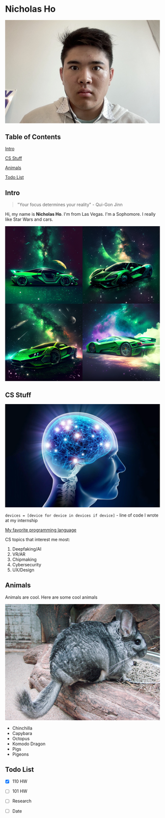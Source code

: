 # Nicholas Ho

![Me](me.jpg)

## Table of Contents

[Intro](index.md#intro)

[CS Stuff](index.md#cs-stuff)

[Animals](index.md#animals)

[Todo List](index.md#todo-list)


## Intro

> "Your focus determines your reality" - Qui-Gon Jinn

Hi, my name is **Nicholas Ho**. I'm from Las Vegas. I'm a Sophomore. I really like Star Wars and cars. 


![Green car](supercar.png)


## CS Stuff

![Brain](brain.webp)

`devices = [device for device in devices if device]` - line of code I wrote at my internship

[My favorite programming language](README.md)

CS topics that interest me most:
1. Deepfaking/AI
2. VR/AR
3. Chipmaking
4. Cybersecurity
5. UX/Design

## Animals

Animals are cool. Here are some cool animals

![Chinchilla](chinchilla.JPG)

- Chinchilla
- Capybara
- Octopus
- Komodo Dragon
- Pigs
- Pigeons



## Todo List
- [x] 110 HW
- [ ] 101 HW
- [ ] Research
- [ ] Date









